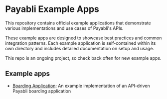 
# Payabli Example Apps
This repository contains official example applications that demonstrate various implementations and use cases of Payabli's APIs. 

These example apps are designed to showcase best practices and common integration patterns. Each example application is self-contained within its own directory and includes detailed documentation on setup and usage.

This repo is an ongoing project, so check back often for new example apps. 

## Example apps

- [Boarding Application](https://github.com/payabli/examples/tree/main/boarding): An example implementation of an API-driven Payabli boarding application